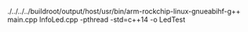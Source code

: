 ./../../../buildroot/output/host/usr/bin/arm-rockchip-linux-gnueabihf-g++ main.cpp InfoLed.cpp -pthread -std=c++14 -o LedTest

